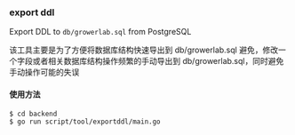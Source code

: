 ### export ddl

Export DDL to `db/growerlab.sql` from PostgreSQL

该工具主要是为了方便将数据库结构快速导出到 db/growerlab.sql
避免，修改一个字段或者相关数据库结构操作频繁的手动导出到 db/growerlab.sql，同时避免手动操作可能的失误

#### 使用方法

```shell
$ cd backend
$ go run script/tool/exportddl/main.go
```